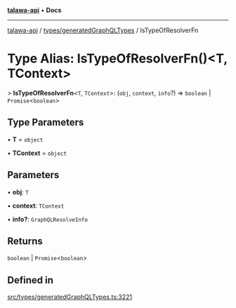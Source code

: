 [**talawa-api**](../../../README.md) • **Docs**

***

[talawa-api](../../../modules.md) / [types/generatedGraphQLTypes](../README.md) / IsTypeOfResolverFn

# Type Alias: IsTypeOfResolverFn()\<T, TContext\>

\> **IsTypeOfResolverFn**\<`T`, `TContext`\>: (`obj`, `context`, `info`?) =\> `boolean` \| `Promise`\<`boolean`\>

## Type Parameters

• **T** = `object`

• **TContext** = `object`

## Parameters

• **obj**: `T`

• **context**: `TContext`

• **info?**: `GraphQLResolveInfo`

## Returns

`boolean` \| `Promise`\<`boolean`\>

## Defined in

[src/types/generatedGraphQLTypes.ts:3221](https://github.com/PalisadoesFoundation/talawa-api/blob/1f38da5423898626c6ebfa24896a9c3d008195c6/src/types/generatedGraphQLTypes.ts#L3221)
